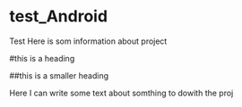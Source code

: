 # test_Android
Test
Here is som information about project

#this is a heading

##this is a smaller heading

Here I can write some text about somthing to dowith the proj

